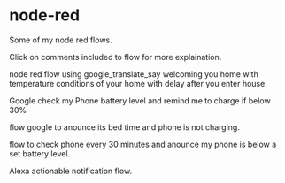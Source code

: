 # node-red
Some of my node red flows.

Click on comments included to flow for more explaination.

node red flow using google_translate_say welcoming you home with temperature conditions of your home with delay after you enter house.

Google check my Phone battery level and remind me to charge if below 30%

flow google to anounce its bed time and phone is not charging.

flow to check phone every 30 minutes and anounce my phone is below a set battery level. 

Alexa actionable notification flow. 
